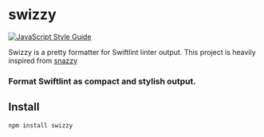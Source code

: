 # swizzy 
[![JavaScript Style Guide](https://img.shields.io/badge/code_style-standard-brightgreen.svg)](https://standardjs.com)

Swizzy is a pretty formatter for Swiftlint linter output. This project is heavily inspired from [snazzy](https://github.com/feross/snazzy)

[standard-url]: https://standardjs.com

### Format Swiftlint as compact and stylish output.

## Install
```
npm install swizzy
```